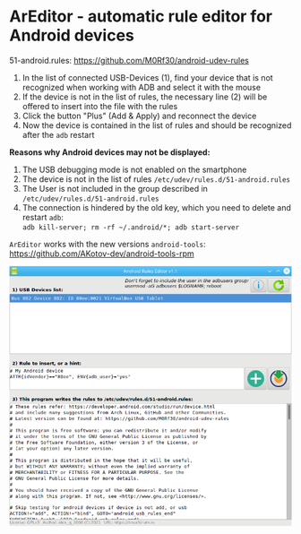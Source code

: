 # ArEditor - automatic rule editor for Android devices
51-android.rules: https://github.com/M0Rf30/android-udev-rules

1. In the list of connected USB-Devices (1), find your device that is not recognized when working with ADB and select it with the mouse
2. If the device is not in the list of rules, the necessary line (2) will be offered to insert into the file with the rules
3. Click the button "Plus" (Add & Apply) and reconnect the device
4. Now the device is contained in the list of rules and should be recognized after the `adb` restart  

**Reasons why Android devices may not be displayed:**
1. The USB debugging mode is not enabled on the smartphone
2. The device is not in the list of rules `/etc/udev/rules.d/51-android.rules`
3. The User is not included in the group described in `/etc/udev/rules.d/51-android.rules`
4. The connection is hindered by the old key, which you need to delete and restart `adb`:  
`adb kill-server; rm -rf ~/.android/*; adb start-server`  

`ArEditor` works with the new versions `android-tools`: https://github.com/AKotov-dev/android-tools-rpm

![](https://github.com/AKotov-dev/areditor/blob/main/ScreenShot6.png)
